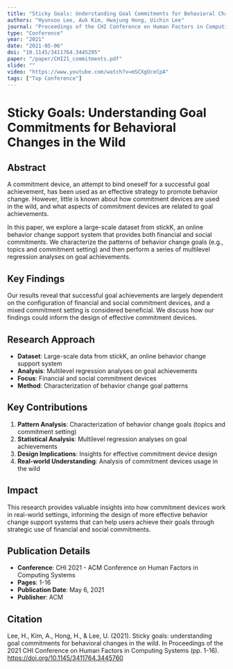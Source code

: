 ```yaml
---
title: "Sticky Goals: Understanding Goal Commitments for Behavioral Changes in the Wild"
authors: "Hyunsoo Lee, Auk Kim, Hwajung Hong, Uichin Lee"
journal: "Proceedings of the CHI Conference on Human Factors in Computing Systems"
type: "Conference"
year: "2021"
date: "2021-05-06"
doi: "10.1145/3411764.3445295"
paper: "/paper/CHI21_commitments.pdf"
slide: ""
video: "https://www.youtube.com/watch?v=mSCXgOceCpA"
tags: ["Top Conference"]
---
```


# Sticky Goals: Understanding Goal Commitments for Behavioral Changes in the Wild

## Abstract

A commitment device, an attempt to bind oneself for a successful goal achievement, has been used as an effective strategy to promote behavior change. However, little is known about how commitment devices are used in the wild, and what aspects of commitment devices are related to goal achievements.

In this paper, we explore a large-scale dataset from stickK, an online behavior change support system that provides both financial and social commitments. We characterize the patterns of behavior change goals (e.g., topics and commitment setting) and then perform a series of multilevel regression analyses on goal achievements.

## Key Findings

Our results reveal that successful goal achievements are largely dependent on the configuration of financial and social commitment devices, and a mixed commitment setting is considered beneficial. We discuss how our findings could inform the design of effective commitment devices.

## Research Approach

- **Dataset**: Large-scale data from stickK, an online behavior change support system
- **Analysis**: Multilevel regression analyses on goal achievements
- **Focus**: Financial and social commitment devices
- **Method**: Characterization of behavior change goal patterns

## Key Contributions

1. **Pattern Analysis**: Characterization of behavior change goals (topics and commitment setting)
2. **Statistical Analysis**: Multilevel regression analyses on goal achievements
3. **Design Implications**: Insights for effective commitment device design
4. **Real-world Understanding**: Analysis of commitment devices usage in the wild

## Impact

This research provides valuable insights into how commitment devices work in real-world settings, informing the design of more effective behavior change support systems that can help users achieve their goals through strategic use of financial and social commitments.

## Publication Details

- **Conference**: CHI 2021 - ACM Conference on Human Factors in Computing Systems
- **Pages**: 1-16
- **Publication Date**: May 6, 2021
- **Publisher**: ACM

## Citation

Lee, H., Kim, A., Hong, H., & Lee, U. (2021). Sticky goals: understanding goal commitments for behavioral changes in the wild. In Proceedings of the 2021 CHI Conference on Human Factors in Computing Systems (pp. 1-16). https://doi.org/10.1145/3411764.3445760 